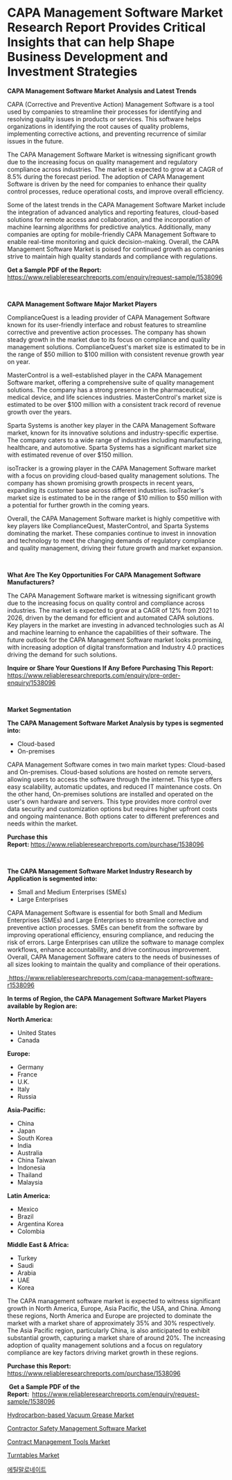 <p><h1>CAPA Management Software Market Research Report Provides Critical Insights that can help Shape Business Development and Investment Strategies</h1></p><p><strong>CAPA Management Software Market Analysis and Latest Trends</strong></p>
<p><p>CAPA (Corrective and Preventive Action) Management Software is a tool used by companies to streamline their processes for identifying and resolving quality issues in products or services. This software helps organizations in identifying the root causes of quality problems, implementing corrective actions, and preventing recurrence of similar issues in the future.</p><p>The CAPA Management Software Market is witnessing significant growth due to the increasing focus on quality management and regulatory compliance across industries. The market is expected to grow at a CAGR of 8.5% during the forecast period. The adoption of CAPA Management Software is driven by the need for companies to enhance their quality control processes, reduce operational costs, and improve overall efficiency.</p><p>Some of the latest trends in the CAPA Management Software Market include the integration of advanced analytics and reporting features, cloud-based solutions for remote access and collaboration, and the incorporation of machine learning algorithms for predictive analytics. Additionally, many companies are opting for mobile-friendly CAPA Management Software to enable real-time monitoring and quick decision-making. Overall, the CAPA Management Software Market is poised for continued growth as companies strive to maintain high quality standards and compliance with regulations.</p></p>
<p><strong>Get a Sample PDF of the Report:&nbsp;</strong> <a href="https://www.reliableresearchreports.com/enquiry/request-sample/1538096">https://www.reliableresearchreports.com/enquiry/request-sample/1538096</a></p>
<p>&nbsp;</p>
<p><strong>CAPA Management Software Major Market Players</strong></p>
<p><p>ComplianceQuest is a leading provider of CAPA Management Software known for its user-friendly interface and robust features to streamline corrective and preventive action processes. The company has shown steady growth in the market due to its focus on compliance and quality management solutions. ComplianceQuest's market size is estimated to be in the range of $50 million to $100 million with consistent revenue growth year on year.</p><p>MasterControl is a well-established player in the CAPA Management Software market, offering a comprehensive suite of quality management solutions. The company has a strong presence in the pharmaceutical, medical device, and life sciences industries. MasterControl's market size is estimated to be over $100 million with a consistent track record of revenue growth over the years.</p><p>Sparta Systems is another key player in the CAPA Management Software market, known for its innovative solutions and industry-specific expertise. The company caters to a wide range of industries including manufacturing, healthcare, and automotive. Sparta Systems has a significant market size with estimated revenue of over $150 million.</p><p>isoTracker is a growing player in the CAPA Management Software market with a focus on providing cloud-based quality management solutions. The company has shown promising growth prospects in recent years, expanding its customer base across different industries. isoTracker's market size is estimated to be in the range of $10 million to $50 million with a potential for further growth in the coming years.</p><p>Overall, the CAPA Management Software market is highly competitive with key players like ComplianceQuest, MasterControl, and Sparta Systems dominating the market. These companies continue to invest in innovation and technology to meet the changing demands of regulatory compliance and quality management, driving their future growth and market expansion.</p></p>
<p>&nbsp;</p>
<p><strong>What Are The Key Opportunities For CAPA Management Software Manufacturers?</strong></p>
<p><p>The CAPA Management Software market is witnessing significant growth due to the increasing focus on quality control and compliance across industries. The market is expected to grow at a CAGR of 12% from 2021 to 2026, driven by the demand for efficient and automated CAPA solutions. Key players in the market are investing in advanced technologies such as AI and machine learning to enhance the capabilities of their software. The future outlook for the CAPA Management Software market looks promising, with increasing adoption of digital transformation and Industry 4.0 practices driving the demand for such solutions.</p></p>
<p><strong>Inquire or Share Your Questions If Any Before Purchasing This Report:</strong> <a href="https://www.reliableresearchreports.com/enquiry/pre-order-enquiry/1538096">https://www.reliableresearchreports.com/enquiry/pre-order-enquiry/1538096</a></p>
<p>&nbsp;</p>
<p><strong>Market Segmentation</strong></p>
<p><strong>The CAPA Management Software Market Analysis by types is segmented into:</strong></p>
<p><ul><li>Cloud-based</li><li>On-premises</li></ul></p>
<p><p>CAPA Management Software comes in two main market types: Cloud-based and On-premises. Cloud-based solutions are hosted on remote servers, allowing users to access the software through the internet. This type offers easy scalability, automatic updates, and reduced IT maintenance costs. On the other hand, On-premises solutions are installed and operated on the user's own hardware and servers. This type provides more control over data security and customization options but requires higher upfront costs and ongoing maintenance. Both options cater to different preferences and needs within the market.</p></p>
<p><strong>Purchase this Report:&nbsp;</strong><a href="https://www.reliableresearchreports.com/purchase/1538096">https://www.reliableresearchreports.com/purchase/1538096</a></p>
<p>&nbsp;</p>
<p><strong>The CAPA Management Software Market Industry Research by Application is segmented into:</strong></p>
<p><ul><li>Small and Medium Enterprises (SMEs)</li><li>Large Enterprises</li></ul></p>
<p><p>CAPA Management Software is essential for both Small and Medium Enterprises (SMEs) and Large Enterprises to streamline corrective and preventive action processes. SMEs can benefit from the software by improving operational efficiency, ensuring compliance, and reducing the risk of errors. Large Enterprises can utilize the software to manage complex workflows, enhance accountability, and drive continuous improvement. Overall, CAPA Management Software caters to the needs of businesses of all sizes looking to maintain the quality and compliance of their operations.</p></p>
<p><a href="https://www.reliableresearchreports.com/capa-management-software-r1538096">&nbsp;https://www.reliableresearchreports.com/capa-management-software-r1538096</a></p>
<p><strong>In terms of Region, the CAPA Management Software Market Players available by Region are:</strong></p>
<p>
    <p> <strong> North America: </strong>
        <ul>
            <li>United States</li>
            <li>Canada</li>
        </ul>
        </p> 
    <p> <strong> Europe: </strong>
        <ul>
            <li>Germany</li>
            <li>France</li>
            <li>U.K.</li>
            <li>Italy</li>
            <li>Russia</li>
        </ul>
        </p> 
    <p> <strong> Asia-Pacific: </strong>
        <ul>
            <li>China</li>
            <li>Japan</li>
            <li>South Korea</li>
            <li>India</li>
            <li>Australia</li>
            <li>China Taiwan</li>
            <li>Indonesia</li>
            <li>Thailand</li>
            <li>Malaysia</li>
        </ul>
        </p> 
    <p> <strong> Latin America: </strong>
        <ul>
            <li>Mexico</li>
            <li>Brazil</li>
            <li>Argentina Korea</li>
            <li>Colombia</li>
        </ul>
        </p> 
    <p> <strong> Middle East & Africa: </strong>
        <ul>
            <li>Turkey</li>
            <li>Saudi</li>
            <li>Arabia</li>
            <li>UAE</li>
            <li>Korea</li>
        </ul>
    </p>
    </p>
<p><p>The CAPA management software market is expected to witness significant growth in North America, Europe, Asia Pacific, the USA, and China. Among these regions, North America and Europe are projected to dominate the market with a market share of approximately 35% and 30% respectively. The Asia Pacific region, particularly China, is also anticipated to exhibit substantial growth, capturing a market share of around 20%. The increasing adoption of quality management solutions and a focus on regulatory compliance are key factors driving market growth in these regions.</p></p>
<p><strong>Purchase this Report: </strong><a href="https://www.reliableresearchreports.com/purchase/1538096">https://www.reliableresearchreports.com/purchase/1538096</a></p>
<p>&nbsp;<strong>Get a Sample PDF of the Report:&nbsp;&nbsp;</strong><a href="https://www.reliableresearchreports.com/enquiry/request-sample/1538096">https://www.reliableresearchreports.com/enquiry/request-sample/1538096</a></p>
<p><strong></strong></p>
<p><p><a href="https://www.linkedin.com/pulse/global-hydrocarbon-based-vacuum-grease-market-size-trends-ywmne">Hydrocarbon-based Vacuum Grease Market</a></p><p><a href="https://github.com/Sinjinluong3e0awx2m195k76/Market-Research-Report-List-2/blob/main/contractor-safety-management-software-market.md">Contractor Safety Management Software Market</a></p><p><a href="https://github.com/shotows/Market-Research-Report-List-2/blob/main/contract-management-tools-market.md">Contract Management Tools Market</a></p><p><a href="https://issuu.com/reportprime-2/docs/turntables-market-size-2030.pptx">Turntables Market</a></p><p><a href="https://github.com/darrellockm3ytan895656/Market-Research-Report-List-1/blob/main/155421559724.md">에틸말로네이트</a></p></p>